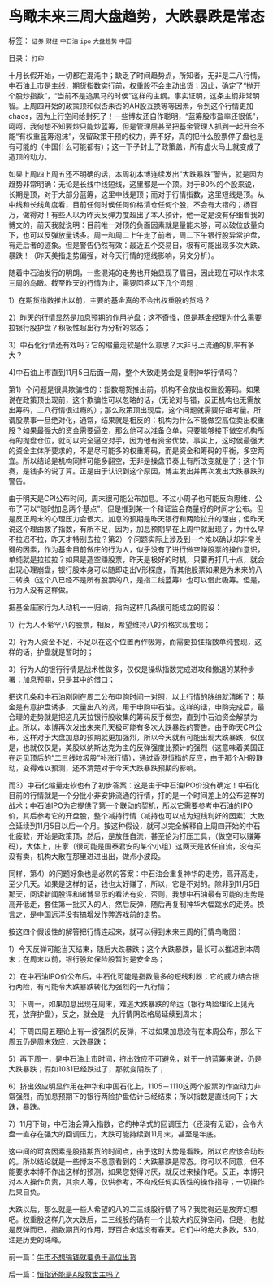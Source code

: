 # 鸟瞰未来三周大盘趋势，大跌暴跌是常态

标签： `证券` `财经` `中石油` `ipo` `大盘趋势` `中国` 

目录： `打印`

十月长假开始，一切都在混沌中；缺乏了时间趋势点，所知者，无非是二八行情，中石油上市是主线，期货指数实行前，权重股不会主动出货；因此，确定了“抛开个股炒指数”，“当前不是追黑马的时侯”这样的主纲。事实证明，这条主纲非常明智。上周四开始的政策顶和似否未否的AH股互换等等因素，令到这个行情更加chaos，因为上行空间给封死了！一些博友还自作聪明，“蓝筹股市盈率还很低”，呵呵，我何想不知要炒只能炒蓝筹，但是管理层甚至把基金管理人抓到一起开会不能“有权重蓝筹泡沫”，保留政策干预的权力，弄不好，真的把什么股票停了盘也是有可能的（中国什么可能都有）；这一下子封上了政策盖，所有虚火马上就变成了造顶的动力。



如果上周四上周五还不明确的话，本周初本博连续发出“大跌暴跌”警告，就是因为趋势非常明确：无论是长线中线短线，这里都是一个顶。对于80%的个股来说，长期是顶，对于大部分蓝筹，这里中线是顶；而对于行情指数，这里短线是顶。从中线和长线角度看，目前任何时侯任何价格清仓任何个股，不会有大错的；杨百万，做得对！有些人以为昨天反弹力度超出了本人预计，他一定是没有仔细看我的博文的，前天我就说明：目前唯一对顶的负面因素就是量能未够，可以破位放量向下，也可以反弹放量诱多。周一和周二上午走了前者，周二下午银行股异常护盘，有走后者的迹象。但是警告仍然有效：最近五个交易日，极有可能出现多次大跌、暴跌！（昨天美指走势偏强，对今天行情的短线影响，另文分析）。



随着中石油发行的明朗，一些混沌的走势也开始显现了眉目，因此现在可以作未来三周的鸟瞰。截至昨天的行情为止，需要回答以下几个问题：

1）在期货指数推出以前，主要的基金真的不会出权重股的货吗？

2）昨天的行情显然是加息预期的作用护盘；这不奇怪，但是基金经理为什么需要拉银行股护盘？积极性超出行为分析的常态；

3）中石化行情还有戏吗？它的缩量走软是什么意思？大非马上流通的机率有多大？

4)中石油上市直到11月5日后面一周，整个大致走势会是复制神华行情吗？



第1）个问题是很具欺骗性的：指数期货推出前，机构不会放出权重股筹码。如果说在政策顶出现前，这个欺骗性可以忽略的话，（无论对与错，反正机构也无需放
出筹码，二八行情很过瘾的）；那么政策顶出现后，这个问题就需要仔细考量。所谓股票事一旦绝对化，通常，结果就是相反的：机构为什么不能做空高位卖出权重
股？如果最强大的资金需要逼空，那么他可以准备仓单，只要能够接下做空机构所有的抛盘仓位，就可以完全逼空对手，因为他有资金优势。事实上，这时侯最强大
的资金主体所要求的，不是尽可能多的权重筹码，而是资金和筹码的平衡，多空两宜。所以结论是机构同样可能多翻空，无非是操盘节奏上有所改变就是了；这个节
奏，是钱多的说了算。正是由于认识到这个原因，博主发出并再次发出大跌暴跌的警告。



由于明天是CPI公布时间，周末很可能公布加息。不过小周子也可能反向思维，公布了可以“随时加息两个基点”，但是推到某一个和证监会商量好的时间才公布。但是反正周末的心理压力会很大。加息的预期是昨天银行和两险拉升的理由；但昨天说这个理由救了指数，有所不足，因为，加息预期早在上周中就出现了，为什么早不拉迟不拉，昨天才特别去拉？第2）个问题实际上涉及到一个难以确认却非常关键的因素，作为基金目前做庄的行为人，似乎没有了进行做空赚股票的操作意识，单纯就是拉拉拉？如果是造空赚股票，昨天是极好的时机，只要再打几十点，就会出现心理崩盘，银行股本身可以随即走出V形探底，而其他股票如果是为未来的八二转换（这个八已经不是所有股票的八，是指二线蓝筹）也可以借此吸筹。但是，行为人没有这样做。



把基金庄家行为人动机一一归纳，指向这样几条很可能成立的假设：

1）行为人不希罕八的股票，相反，希望维持八的价格实现套现；

2）行为人资金不足，不足以在这个位置再作吸筹，而需要拉住指数单纯套现，这样的话，护盘就是暂时的；

3）行为人的银行行情是战术性做多，仅仅是操纵指数完成进攻和撤退的某种步署；加息预期，只是其中的借口；

把这几条和中石油刚刚在周二公布申购时间一对照，以上行情的脉络就清晰了：基金是有意护盘诱多，大量出八的货，用于申购中石油。这样的话，申购完成后，最合理的走势就是把这几天拉银行股收集的筹码反手做空，直到中石油资金解禁为止。所以，本博再次发出未来几天极可能有多次大跌暴跌的警告。由于昨天CPI公布，这样对于大盘加息的预期就更加强烈，所以今天就有可能出现大跌暴跌，仅仅是，也就仅仅是，美股以纳斯达克为主的反弹强度比预计的强烈（这意味着美国正在走见顶后的“二三线垃圾股”补涨行情），通过香港恒指的反应，由于那个AH股联动，变得难以预测，还不清楚对于今天大跌暴跌预期的影响。



而3）中石化缩量走软也有了初步答案：这是由于中石油IPO价没有确定！中石化目前的行情就是一个分批小非安排流通的行情，打的是一个时间差上的公布这样的战术；中石油IPO为它提供了第一个联动的契机，所以它需要参考中石油的IPO价，其后参考它的开盘股，整个减持行情（减持也可以成为短线利好的因素）大致会延续到11月5日以后一个月。按这种假设，就可以完全解释自上周四开始的中石化疲软，开始是政策顶，然后，是放任自流，甚至伦为打压工具，（做空可以赚筹码），大体上，庄家（很可能是国泰君安的某个小组）这两天是放任自流，没有买没有卖，机构大散在那里进进出出，做点小波段。



同样，第4）的问题好象也是必然的答案：中石油会重复神华的走势，高开高走，至少几天。如果是这样的话，钱也太好赚了，所以，它是不对的。除非到11月5日那天，阅读新闻股评和诸博显示的看法有变，否则，我想中石油最有可能的走势是高开低走，套住第一批买入的人，然后反弹，随后再复制神华大幅跳水的走势。换言之，是中国远洋没有搞增发作弊游戏前的走势。



按这四个假设性的解答把行情连起来，就可以得到未来三周的行情鸟瞰图：

1）今天反弹可能当天结束，随后大跌暴跌；这个大跌暴跌，最长可以推迟到本周末；在周末以前，银行股和保险股暂时是安全岛；

2）在中石油IPO价公布后，中石化可能是指数最多的短线利器；它的威力结合银行两险，有可能令大跌暴跌转化为强烈的一九行情；

3）下周一，如果加息出现在周末，难逃大跌暴跌的命运（银行两险理论上见光死，放弃护盘），反之，就会是一九行情阴跌格局延续到周末；

4）下周四周五理论上有一波强烈的反弹，不过如果加息没有在本周公布，那么下周五仍是周末效应，大跌暴跌；

5）再下周一，是中石油上市时间，挤出效应不可避免，对于一的蓝筹来说，仍是大跌暴跌；假如1031已经跌过了，那就变阴跌了；

6）挤出效应明显作用在神华和中国石化上，1105－1110这两个股票的作空动力非常强烈，而加息预期下的银行两险护盘估计已经结束；所以指数是直线向下；大跌，暴跌。

7）11月下旬，中石油会算入指数，它的神华式的回调压力（还没有见证），会令大盘一直存在强大的回调压力，大跌可能持续到11月末，甚至是年底。



这中间的可变因素是股指期货的时间点，由于这时大势是看跌，所以它应该会助跌的。所以结论就是一些博友不愿意看到的：大跌暴跌是常态。你可以不同意，但不能要求本博不作出这样的预测，如果您觉得讨厌，就反过来操作吧。反正，本博只对本人操作负责，其余人等，仅供参考，不构成任何实质性的操作指导；一切操作后果自负。



大跌以后，那么就是一些人希望的八的二三线股行情了吗？我觉得还是放弃幻想吧。权重股这样几次大跌后，二三线股的确有一个比较大的反弹空间，但是，也就是反弹而已，指数期货的作用，野百合永远没有春天。它们中的绝大多数，530，注是历史的珠峰。





前一篇：[牛市不想输钱就要勇于高位出货](../../../2007/10/23/牛市不想输钱就要勇于高位出货.md)

后一篇：[恒指还能是A股救世主吗？](../../../2007/10/24/恒指还能是A股救世主吗？.md)
